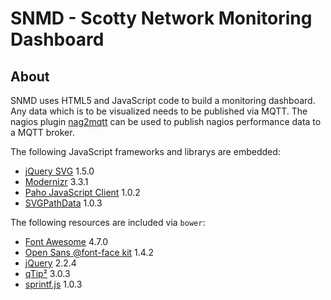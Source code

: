 SNMD - Scotty Network Monitoring Dashboard
==========================================

About
-----

SNMD uses HTML5 and JavaScript code to build a monitoring dashboard. Any data
which is to be visualized needs to be published via MQTT. The nagios plugin
[nag2mqtt](liske/nag2mqtt) can be used to publish nagios performance data to
a MQTT broker.

The following JavaScript frameworks and librarys are embedded:
* [jQuery SVG](http://keith-wood.name/svg.html) 1.5.0
* [Modernizr](https://modernizr.com/) 3.3.1
* [Paho JavaScript Client](https://www.eclipse.org/paho/clients/js/) 1.0.2
* [SVGPathData](https://github.com/nfroidure/SVGPathData) 1.0.3

The following resources are included via `bower`:
* [Font Awesome](http://fontawesome.io/) 4.7.0
* [Open Sans @font-face kit](https://github.com/FontFaceKit/open-sans) 1.4.2
* [jQuery](https://jquery.com/) 2.2.4
* [qTip²](http://qtip2.com/) 3.0.3
* [sprintf.js](https://github.com/alexei/sprintf.js) 1.0.3
